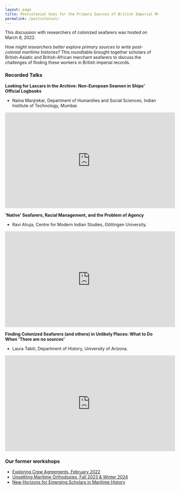 ```yaml
---
layout: page
title: Postcolonial Uses for the Primary Sources of British Imperial Merchant Seafarers in the 19th & 20th Centuries Roundtable
permalink: /postcolonial/
---
```


This discussion with researchers of colonized seafarers was hosted on March 8, 2022.

_How might researchers better explore primary sources to write post-colonial maritime histories?_ This roundtable brought together scholars of British-Asiatic and British-African merchant seafarers to discuss the challenges of finding these workers in British imperial records.

### Recorded Talks

**Looking for Lascars in the Archive: Non-European Seamen in Ships' Official Logbooks**
- Naina Manjrekar, Department of Humanities and Social Sciences, Indian Institute of Technology, Mumbai.

<iframe width="560" height="315" src="https://www.youtube.com/embed/FiQbbivMvmc" title="YouTube video player" frameborder="0" allow="accelerometer; autoplay; clipboard-write; encrypted-media; gyroscope; picture-in-picture" allowfullscreen></iframe>

<br>

**'Native' Seafarers, Racial Management, and the Problem of Agency**
- Ravi Ahuja, Centre for Modern Indian Studies, Göttingen University.

<iframe width="560" height="315" src="https://www.youtube.com/embed/E2z3gT9vjMQ" title="YouTube video player" frameborder="0" allow="accelerometer; autoplay; clipboard-write; encrypted-media; gyroscope; picture-in-picture" allowfullscreen></iframe>

<br>

**Finding Colonized Seafarers (and others) in Unlikely Places: What to Do When 'There are no sources'**
- Laura Tabili, Department of History, University of Arizona.

<iframe width="560" height="315" src="https://www.youtube.com/embed/JxcgC5pllCQ" title="YouTube video player" frameborder="0" allow="accelerometer; autoplay; clipboard-write; encrypted-media; gyroscope; picture-in-picture" allowfullscreen></iframe>

<br>

### Our former workshops

- [Exploring Crew Agreements, February 2022](https://crewagreementworkshop.github.io/exploring_crew_agreements/expcrewagreements)
- [Unsettling Maritime Orthodoxies, Fall 2023 & Winter 2024](https://maritimeworkshops.com/orthodoxies/)
- [New Horizons for Emerging Scholars in Maritime History](https://maritimeworkshops.com/newhorizons/)
